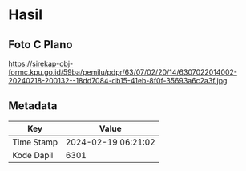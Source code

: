 # Hasil

## Foto C Plano

https://sirekap-obj-formc.kpu.go.id/59ba/pemilu/pdpr/63/07/02/20/14/6307022014002-20240218-200132--18dd7084-db15-41eb-8f0f-35693a6c2a3f.jpg


## Metadata

| Key        | Value               |
| ---------- | ------------------- |
| Time Stamp | 2024-02-19 06:21:02 |
| Kode Dapil | 6301                |



